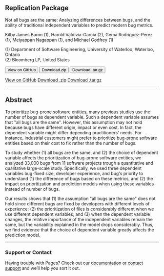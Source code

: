 




## Replication Package

Not all bugs are the same: Analyzing differences between bugs, and the ability of traditional independent variables to predict modern bug metrics.

Kilby James Baron (1), Harold Valdivia-Garcia (2), Gema Rodriguez-Perez (1), Meiyappan Nagappan (1), and Michael Godfrey (1)

(1) Department of Software Engineering, University of Waterloo, Waterloo, Ontario  
(2) Bloomberg LP, United States

<html lang="en-us">
  
  <head>
    <meta charset="UTF-8">
    <link rel="stylesheet" type="text/css" href="stylesheet.css" media="screen">
  </head>
  
  <button name="button" onclick="https://github.com/uw-swag/Not-All-Bugs-Are-The-Same">View on GitHub</button>
  <button name="button" onclick="https://github.com/uw-swag/Not-All-Bugs-Are-The-Same/archive/master.zip">Download.zip</button>
  <button name="button" onclick="https://github.com/uw-swag/Not-All-Bugs-Are-The-Same//tarball/master">Download .tar.gz</button>
  
  <a href="https://github.com/uw-swag/Not-All-Bugs-Are-The-Same" class="btn">View on GitHub</a>
  <a href="https://github.com/uw-swag/Not-All-Bugs-Are-The-Same/archive/master.zip" class="btn">Download .zip</a>
  <a href="https://github.com/uw-swag/Not-All-Bugs-Are-The-Same//tarball/master" class="btn">Download .tar.gz</a>

</html>

---

## Abstract

To prioritize bug-prone software entities, many previous studies use the number of bugs as dependent variable. Such a dependent variable assumes that "all bugs are the same". However, this assumption may not hold because bugs have different origin, impact or even cost. In fact, the dependent variable might differ depending practitioners' needs. For instance, industrial customers might prefer to prioritize bug-prone software entities based on their cost to fix rather than the number of bugs.

To study whether (1) all bugs are the same, and (2) the choice of dependent variable affects the prioritization of bug-prone software entities, we analyzed 33,000 bugs from 11 software projects trough a quantitative and qualitative large-scale study. Specifically, we used three dependent variables bug-fixed size, developer experience, and bug's priority to understand (1) the difference of bugs based on these metrics, and (2) the impact on prioritization and prediction models when using these variables instead of number of bugs.

Our results shows that (1) the assumption "all bugs are the same" does not hold since different bugs are fixed by developers with different levels of experience; (2) the prioritization of files is considerably different when we use different dependent variables; and (3) when the dependent variable changes, the relative importance of the independent variables remain the same, but the variability explained in the model drops considerably. Thus, we find evidence that the choice of dependent variable greatly affects the prediction model.

---



### Support or Contact

Having trouble with Pages? Check out our [documentation](https://help.github.com/categories/github-pages-basics/) or [contact support](https://github.com/contact) and we’ll help you sort it out.
